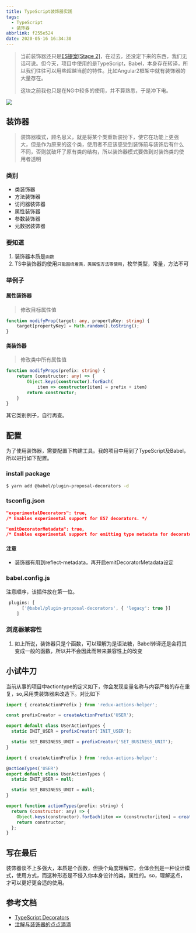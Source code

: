 ```yaml
---
title: TypeScript装饰器实践
tags:
  - TypeScript
  - 装饰器
abbrlink: f255e524
date: 2020-05-16 16:34:30
---
```

> 当前装饰器还只是[ES提案[Stage 2]](https://github.com/tc39/proposal-decorators)，在过去，还没定下来的东西，我们无话可说。但今天，项目中使用的是TypeScript，Babel，本身存在转译，所以我们往往可以用些超越当前的特性。比如Angular2框架中就有装饰器的大量存在。
> 
> 这块之前我也只是在NG中较多的使用，并不算熟悉，于是冲下电。

![](https://static.1991421.cn/2020/2020-05-16-172733.jpeg)

## 装饰器
> 装饰器模式，顾名思义，就是将某个类重新装扮下，使它在功能上更强
  大，但是作为原来的这个类，使用者不应该感受到装饰前与装饰后有什么
  不同，否则就破坏了原有类的结构，所以装饰器模式要做到对装饰类的使
  用者透明
  
 
### 类别
- 类装饰器
- 方法装饰器
- 访问器装饰器
- 属性装饰器
- 参数装饰器
- 元数据装饰器


### 要知道

1. 装饰器本质是`函数`
2. TS中装饰器的使用`只能围绕着类，类属性方法等使用`，枚举类型，常量，方法不可


### 举例子

#### 属性装饰器
> 修改目标属性值

```typescript
function modifyProp(target: any, propertyKey: string) {
    target[propertyKey] = Math.random().toString();
}
```


#### 类装饰器

> 修改类中所有属性值

```typescript
function modifyProps(prefix: string) {
    return (constructor: any) => {
        Object.keys(constructor).forEach(
            item => constructor[item] = prefix + item)
        return constructor;
    }
}
```

其它类别例子，自行再查。

## 配置

为了使用装饰器，需要配置下构建工具。我的项目中用到了TypeScript及Babel，所以进行如下配置。

### install package

```bash
$ yarn add @babel/plugin-proposal-decorators -d
```


### tsconfig.json

```json
"experimentalDecorators": true,
/* Enables experimental support for ES7 decorators. */

"emitDecoratorMetadata": true,
/* Enables experimental support for emitting type metadata for decorators. */
```

#### 注意
- 装饰器有用到reflect-metadata，再开启emitDecoratorMetadata设定

### babel.config.js

注意顺序，该插件放在第一位。

```js
 plugins: [
      ['@babel/plugin-proposal-decorators', { 'legacy': true }]
    ]
```

### 浏览器兼容性
1. 如上所说，装饰器只是个函数，可以理解为是语法糖，Babel转译还是会将其变成一般的函数，所以并不会因此而带来兼容性上的改变


## 小试牛刀
当前从事的项目中actiontype的定义如下，你会发现变量名称与内容严格的存在重复，so,采用类装饰器来改造下。对比如下

```js
import { createActionPrefix } from 'redux-actions-helper';

const prefixCreator = createActionPrefix('USER');

export default class UserActionTypes {
  static INIT_USER = prefixCreator('INIT_USER');

  static SET_BUSINESS_UNIT = prefixCreator('SET_BUSINESS_UNIT');
}
```

```js
import { createActionPrefix } from 'redux-actions-helper';

@actionTypes('USER')
export default class UserActionTypes {
  static INIT_USER = null;

  static SET_BUSINESS_UNIT = null;
}

export function actionTypes(prefix: string) {
  return (constructor: any) => {
    Object.keys(constructor).forEach(item => (constructor[item] = createActionPrefix(prefix)(item)));
    return constructor;
  };
}

```

## 写在最后
装饰器谈不上多强大，本质是个函数，但换个角度理解它，会体会到是一种设计模式，使用方式，而这种形态是不侵入你本身设计的类，属性的。so，理解这点，才可以更好更合适的使用。


## 参考文档
- [TypeScript Decorators ](https://www.typescriptlang.org/docs/handbook/decorators.html)
- [注解与装饰器的点点滴滴](https://zhuanlan.zhihu.com/p/22277764)
